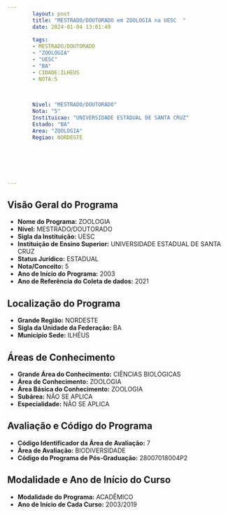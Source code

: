 ```yaml
---
        layout: post
        title: "MESTRADO/DOUTORADO em ZOOLOGIA na UESC  "
        date: 2024-01-04 13:01:49
     
        tags:
        - MESTRADO/DOUTORADO
        - "ZOOLOGIA"
        - "UESC"
        - "BA"
        - CIDADE:ILHÉUS
        - NOTA:5
        
       

        Nivel: "MESTRADO/DOUTORADO"
        Nota: "5"
        Instituicao: "UNIVERSIDADE ESTADUAL DE SANTA CRUZ"
        Estado: "BA"
        Area: "ZOOLOGIA"
        Regiao: NORDESTE
        
        
        
        
        
        
---
```

## Visão Geral do Programa
- **Nome do Programa:** ZOOLOGIA
- **Nível:** MESTRADO/DOUTORADO
- **Sigla da Instituição:** UESC
- **Instituição de Ensino Superior:** UNIVERSIDADE ESTADUAL DE SANTA CRUZ
- **Status Jurídico:** ESTADUAL
- **Nota/Conceito:** 5
- **Ano de Início do Programa:** 2003
- **Ano de Referência do Coleta de dados:** 2021

## Localização do Programa
- **Grande Região:** NORDESTE
- **Sigla da Unidade da Federação:** BA
- **Município Sede:** ILHÉUS

## Áreas de Conhecimento
- **Grande Área do Conhecimento:** CIÊNCIAS BIOLÓGICAS
- **Área de Conhecimento:** ZOOLOGIA
- **Área Básica do Conhecimento:** ZOOLOGIA
- **Subárea:** NÃO SE APLICA
- **Especialidade:** NÃO SE APLICA

## Avaliação e Código do Programa
- **Código Identificador da Área de Avaliação:** 7
- **Área de Avaliação:** BIODIVERSIDADE
- **Código do Programa de Pós-Graduação:** 28007018004P2


## Modalidade e Ano de Início do Curso
- **Modalidade do Programa:** ACADÊMICO
- **Ano de Início de Cada Curso:** 2003/2019

